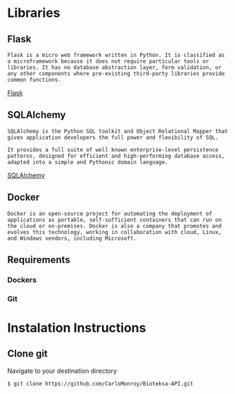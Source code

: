 # Libraries

## Flask

```
Flask is a micro web framework written in Python. It is classified as a microframework because it does not require particular tools or libraries. It has no database abstraction layer, form validation, or any other components where pre-existing third-party libraries provide common functions.
```

[Flask](https://flask.palletsprojects.com/en/2.1.x/)

## SQLAlchemy

```
SQLAlchemy is the Python SQL toolkit and Object Relational Mapper that gives application developers the full power and flexibility of SQL.

It provides a full suite of well known enterprise-level persistence patterns, designed for efficient and high-performing database access, adapted into a simple and Pythonic domain language.
```

[SQLAlchemy](https://flask-sqlalchemy.palletsprojects.com/en/2.x/)

## Docker

```
Docker is an open-source project for automating the deployment of applications as portable, self-sufficient containers that can run on the cloud or on-premises. Docker is also a company that promotes and evolves this technology, working in collaboration with cloud, Linux, and Windows vendors, including Microsoft.

```

## Requirements

### Dockers

### Git

# Instalation Instructions

## Clone git

Navigate to your destination directory

```
$ git clone https://github.com/CarloMonroy/Bioteksa-API.git
```
